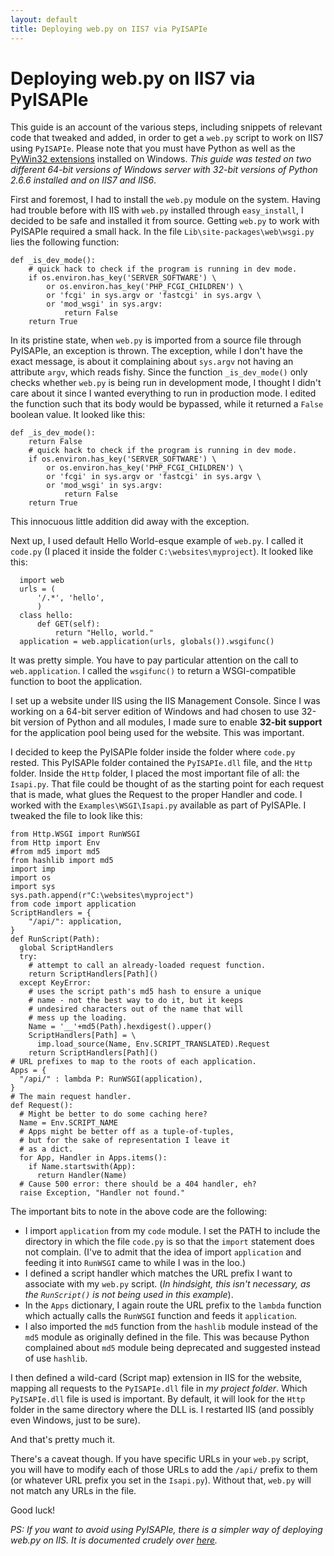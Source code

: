 ```yaml
---
layout: default
title: Deploying web.py on IIS7 via PyISAPIe
---
```


# Deploying web.py on IIS7 via PyISAPIe

This guide is an account of the various steps, including snippets of relevant code that tweaked and added, in order to get a `web.py` script to work on IIS7 using `PyISAPIe`.  Please note that you must have Python as well as the [PyWin32 extensions][0] installed on Windows. _This guide was tested on two different 64-bit versions of Windows server with 32-bit versions of Python 2.6.6 installed and on IIS7 and IIS6_. 

First and foremost, I had to install the `web.py` module on the system. Having had trouble before with IIS with `web.py` installed through `easy_install`, I decided to be safe and installed it from source. Getting `web.py` to work with PyISAPIe required a small hack. In the file `Lib\site-packages\web\wsgi.py` lies the following function: 

    def _is_dev_mode():
        # quick hack to check if the program is running in dev mode.
        if os.environ.has_key('SERVER_SOFTWARE') \
            or os.environ.has_key('PHP_FCGI_CHILDREN') \
            or 'fcgi' in sys.argv or 'fastcgi' in sys.argv \
            or 'mod_wsgi' in sys.argv:
                return False
        return True

In its pristine state, when `web.py` is imported from a source file through PyISAPIe, an exception is thrown. The exception, while I don't have the exact message, is about it complaining about `sys.argv` not having an attribute `argv`, which reads fishy. Since the function `_is_dev_mode()` only checks whether `web.py` is being run in development mode, I thought I didn't care about it since I wanted everything to run in production mode. I edited the function such that its body would be bypassed, while it returned a `False` boolean value. It looked like this:

    def _is_dev_mode():
        return False
        # quick hack to check if the program is running in dev mode.
        if os.environ.has_key('SERVER_SOFTWARE') \
            or os.environ.has_key('PHP_FCGI_CHILDREN') \
            or 'fcgi' in sys.argv or 'fastcgi' in sys.argv \
            or 'mod_wsgi' in sys.argv:
                return False
        return True

This innocuous little addition did away with the exception.

Next up, I used default Hello World-esque example of `web.py`. I called it `code.py` (I placed it inside the folder `C:\websites\myproject`). It looked like this:

      import web
      urls = (
          '/.*', 'hello',
          )
      class hello:
          def GET(self):
              return "Hello, world."
      application = web.application(urls, globals()).wsgifunc()

It was pretty simple. You have to pay particular attention on the call to `web.application`. I called the `wsgifunc()` to return a WSGI-compatible function to boot the application.  

I set up a website under IIS using the IIS Management Console. Since I was working on a 64-bit server edition of Windows and had chosen to use 32-bit version of Python and all modules, I made sure to enable **32-bit support** for the application pool being used for the website. This was important. 

I decided to keep the PyISAPIe folder inside the folder where `code.py` rested. This PyISAPIe folder contained the `PyISAPIe.dll` file, and the `Http` folder. Inside the `Http` folder, I placed the most important file of all: the `Isapi.py`. That file could be thought of as the starting point for each request that is made, what glues the Request to the proper Handler and code. I worked with the `Examples\WSGI\Isapi.py` available as part of PyISAPIe. I tweaked the file to look like this:


    from Http.WSGI import RunWSGI
    from Http import Env
    #from md5 import md5
    from hashlib import md5
    import imp
    import os
    import sys
    sys.path.append(r"C:\websites\myproject")
    from code import application
    ScriptHandlers = {
        "/api/": application,
    }
    def RunScript(Path):
      global ScriptHandlers
      try:
        # attempt to call an already-loaded request function.
        return ScriptHandlers[Path]()
      except KeyError:
        # uses the script path's md5 hash to ensure a unique
        # name - not the best way to do it, but it keeps
        # undesired characters out of the name that will
        # mess up the loading.
        Name = '__'+md5(Path).hexdigest().upper()
        ScriptHandlers[Path] = \
          imp.load_source(Name, Env.SCRIPT_TRANSLATED).Request
        return ScriptHandlers[Path]()
    # URL prefixes to map to the roots of each application.
    Apps = {
      "/api/" : lambda P: RunWSGI(application),
    }
    # The main request handler.
    def Request():
      # Might be better to do some caching here?
      Name = Env.SCRIPT_NAME
      # Apps might be better off as a tuple-of-tuples,
      # but for the sake of representation I leave it
      # as a dict.
      for App, Handler in Apps.items():
        if Name.startswith(App):
          return Handler(Name)
      # Cause 500 error: there should be a 404 handler, eh?
      raise Exception, "Handler not found."

The important bits to note in the above code are the following:

* I import `application` from my `code` module. I set the PATH to include the directory in which the file `code.py` is so that the `import` statement does not complain. (I've to admit that the idea of import `application` and feeding it into `RunWSGI` came to while I was in the loo.)
* I defined a script handler which matches the URL prefix I want to associate with my `web.py` script. (_In hindsight, this isn't necessary, as the `RunScript()` is not being used in this example_).
* In the `Apps` dictionary, I again route the URL prefix to the `lambda` function which actually calls the `RunWSGI` function and feeds it `application`. 
* I also imported the `md5` function from the `hashlib` module instead of the `md5` module as originally defined in the file. This was because Python complained about `md5` module being deprecated and suggested instead of use `hashlib`.

I then defined a wild-card (Script map) extension in IIS for the website, mapping all requests to the `PyISAPIe.dll` file in _my project folder_. Which `PyISAPIe.dll` file is used is important. By default, it will look for the `Http` folder in the same directory where the DLL is. I restarted IIS (and possibly even Windows, just to be sure).

And that's pretty much it.

There's a caveat though. If you have specific URLs in your `web.py` script, you will have to modify each of those URLs to add the `/api/` prefix to them (or whatever URL prefix you set in the `Isapi.py`). Without that, `web.py` will not match any URLs in the file.

Good luck!

_PS: If you want to avoid using PyISAPIe, there is a simpler way of deploying web.py on IIS. It is documented crudely over [here][1]._

[0]: http://sourceforge.net/projects/pywin32/
[1]: http://forums.iis.net/t/1122937.aspx

